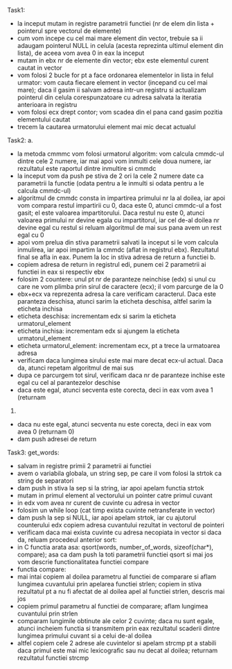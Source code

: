 Task1:
- la inceput mutam in registre parametrii functiei (nr de elem din lista +
pointerul spre vectorul de elemente)
- cum vom incepe cu cel mai mare element din vector, trebuie sa ii adaugam
pointerul NULL in celula (acesta reprezinta ultimul element din lista), de
aceea vom avea 0 in eax la inceput
- mutam in ebx nr de elemente din vector; ebx este elementul curent cautat
in vector
- vom folosi 2 bucle for pt a face ordonarea elementelor in lista in felul
urmator: vom cauta fiecare element in vector (incepand cu cel mai mare);
daca il gasim ii salvam adresa intr-un registru si actualizam pointerul din
celula corespunzatoare cu adresa salvata la iteratia anterioara in registru
- vom folosi ecx drept contor; vom scadea din el pana cand gasim pozitia
elementului cautat
- trecem la cautarea urmatorului element mai mic decat actualul

Task2:
a.
- la metoda cmmmc vom folosi urmatorul algoritm: vom calcula cmmdc-ul dintre
cele 2 numere, iar mai apoi vom inmulti cele doua numere, iar rezultatul este
raportul dintre inmultire si cmmdc
- la inceput vom da push pe stiva de 2 ori la cele 2 numere date ca parametrii
la functie (odata pentru a le inmulti si odata pentru a le calcula cmmdc-ul)
- algoritmul de cmmdc consta in impartirea primului nr la al doilea, iar apoi
vom compara restul impartirii cu 0, daca este 0, atunci cmmdc-ul a fost gasit;
el este valoarea impartitorului. Daca restul nu este 0, atunci valoarea
primului nr devine egala cu impartitorul, iar cel de-al doilea nr devine egal
cu restul si reluam algoritmul de mai sus pana avem un rest egal cu 0
- apoi vom prelua din stiva parametrii salvati la inceput si le vom calcula
inmulirea, iar apoi impartim la cmmdc (aflat in registrul ebx). Rezultatul
final se afla in eax. Punem la loc in stiva adresa de return a functiei
b.
- copiem adresa de return in registrul edi, punem cei 2 parametrii ai functiei
in eax si respectiv ebx
- folosim 2 countere: unul pt nr de paranteze neinchise (edx) si unul cu care
ne vom plimba prin sirul de caractere (ecx); il vom parcurge de la 0
- ebx+ecx va reprezenta adresa la care verificam caracterul. Daca este paranteza
deschisa, atunci sarim la eticheta deschisa, altfel sarim la eticheta inchisa
- eticheta deschisa: incrementam edx si sarim la eticheta urmatorul_element
- eticheta inchisa: incrementam edx si ajungem la eticheta urmatorul_element
- eticheta urmatorul_element: incrementam ecx, pt a trece la urmatoarea adresa
- verificam daca lungimea sirului este mai mare decat ecx-ul actual. Daca da,
atunci repetam algoritmul de mai sus
- dupa ce parcurgem tot sirul, verificam daca nr de paranteze inchise este egal
cu cel al parantezelor deschise
- daca este egal, atunci secventa este corecta, deci in eax vom avea 1 (returnam
1)
- daca nu este egal, atunci secventa nu este corecta, deci in eax vom avea 0
(returnam 0)
- dam push adresei de return

Task3:
get_words:
- salvam in registre primii 2 parametrii ai functiei
- avem o variabila globala, un string sep, pe care il vom folosi la strtok ca
string de separatori
- dam push in stiva la sep si la string, iar apoi apelam functia strtok
- mutam in primul element al vectorului un pointer catre primul cuvant
- in edx vom avea nr curent de cuvinte cu adresa in vector
- folosim un while loop (cat timp exista cuvinte netransferate in vector)
- dam push la sep si NULL, iar apoi apelam strtok, iar cu ajutorul counterului
edx copiem adresa cuvantului rezultat in vectorul de pointeri
- verificam daca mai exista cuvinte cu adresa necopiata in vector si daca da,
reluam procedeul anterior
sort:
- in C functia arata asa: qsort(words, number_of_words, sizeof(char*), compare);
asa ca dam push la toti parametrii functiei qsort si mai jos vom descrie
functionalitatea functiei compare
- functia compare:
- mai intai copiem al doilea parametru al functiei de comparare si aflam
lungimea cuvantului prin apelarea functiei strlen; copiem in stiva rezultatul
pt a nu fi afectat de al doilea apel al functiei strlen, descris mai jos
- copiem primul parametru al functiei de comparare; aflam lungimea cuvantului
prin strlen
- comparam lungimile obtinute ale celor 2 cuvinte; daca nu sunt egale, atunci
incheiem functia si transmitem prin eax rezultatul scaderii dintre lungimea
primului cuvant si a celui de-al doilea
- altfel copiem cele 2 adrese ale cuvintelor si apelam strcmp pt a stabili daca
primul este mai mic lexicografic sau nu decat al doilea; returnam rezultatul
functiei strcmp
